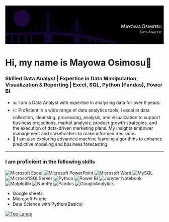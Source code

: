 ![mayowa_banner](assets/Header.png)

# Hi, my name is Mayowa Osimosu👋

### Skilled Data Analyst | Expertise in Data Manipulation, Visualization & Reporting | Excel, SQL, Python (Pandas), Power BI

- 📊 I am a Data Analyst with expertise in analyzing data for over 6 years. 
- 💹 Proficient in a wide range of data analytics tools, I excel at data collection, cleansing, processing, analysis, and visualization to support business projections, market analysis, product growth strategies, and the execution of data-driven marketing plans. My insights empower management and stakeholders to make informed decisions.
- 🌱 I am also exploring advanced machine learning algorithms to enhance predictive modeling and business forecasting.

---
### I am proficient in the following skills
  
![Microsoft Excel](https://img.shields.io/badge/Microsoft_Excel-217346?style=for-the-badge&logo=microsoft-excel&logoColor=white)
![Microsoft PowerPoint](https://img.shields.io/badge/Microsoft_PowerPoint-B7472A?style=for-the-badge&logo=microsoft-powerpoint&logoColor=white)
![Microsoft Word](https://img.shields.io/badge/Microsoft_Word-2B579A?style=for-the-badge&logo=microsoft-word&logoColor=white)
![MySQL](https://img.shields.io/badge/mysql-%2300f.svg?style=for-the-badge&logo=mysql&logoColor=white)
![MicrosoftSQLServer](https://img.shields.io/badge/Microsoft%20SQL%20Server-CC2927?style=for-the-badge&logo=microsoft%20sql%20server&logoColor=white)
![Python](https://img.shields.io/badge/python-3670A0?style=for-the-badge&logo=python&logoColor=ffdd54)
![Power Bi](https://img.shields.io/badge/power_bi-F2C811?style=for-the-badge&logo=powerbi&logoColor=black)
![Jupyter Notebook](https://img.shields.io/badge/jupyter-%23FA0F00.svg?style=for-the-badge&logo=jupyter&logoColor=white) 
![Matplotlib](https://img.shields.io/badge/Matplotlib-%23ffffff.svg?style=for-the-badge&logo=Matplotlib&logoColor=black)
![NumPy](https://img.shields.io/badge/numpy-%23013243.svg?style=for-the-badge&logo=numpy&logoColor=white)
![Pandas](https://img.shields.io/badge/pandas-%23150458.svg?style=for-the-badge&logo=pandas&logoColor=white)
![GoogleAnalytics](https://img.shields.io/badge/Google%20Analytics-E37400?style=for-the-badge&logo=google%20analytics&logoColor=white)
- Google sheets
- Microsoft Fabric
- Data Science with Python(Basics)


[![Top Langs](https://github-readme-stats.vercel.app/api/top-langs/?username=MayoLJS&layout=compact)](https://github.com/MayoLJS)

